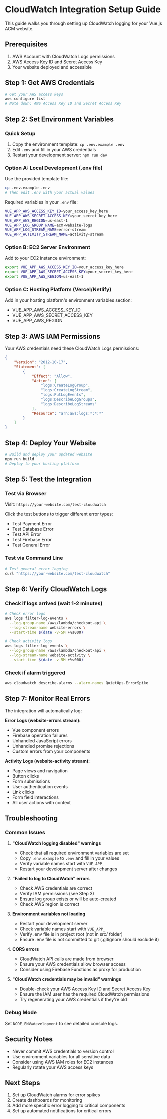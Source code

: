 # CloudWatch Integration Setup Guide

This guide walks you through setting up CloudWatch logging for your Vue.js ACM website.

## Prerequisites

1. AWS Account with CloudWatch Logs permissions
2. AWS Access Key ID and Secret Access Key
3. Your website deployed and accessible

## Step 1: Get AWS Credentials

```bash
# Get your AWS access keys
aws configure list
# Note down: AWS Access Key ID and Secret Access Key
```

## Step 2: Set Environment Variables

### Quick Setup
1. Copy the environment template: `cp .env.example .env`
2. Edit `.env` and fill in your AWS credentials
3. Restart your development server: `npm run dev`

### Option A: Local Development (.env file)
Use the provided template file:
```bash
cp .env.example .env
# Then edit .env with your actual values
```

Required variables in your `.env` file:
```bash
VUE_APP_AWS_ACCESS_KEY_ID=your_access_key_here
VUE_APP_AWS_SECRET_ACCESS_KEY=your_secret_key_here
VUE_APP_AWS_REGION=us-east-1
VUE_APP_LOG_GROUP_NAME=acm-website-logs
VUE_APP_LOG_STREAM_NAME=error-stream
VUE_APP_ACTIVITY_STREAM_NAME=activity-stream
```

### Option B: EC2 Server Environment
Add to your EC2 instance environment:
```bash
export VUE_APP_AWS_ACCESS_KEY_ID=your_access_key_here
export VUE_APP_AWS_SECRET_ACCESS_KEY=your_secret_key_here
export VUE_APP_AWS_REGION=us-east-1
```

### Option C: Hosting Platform (Vercel/Netlify)
Add in your hosting platform's environment variables section:
- VUE_APP_AWS_ACCESS_KEY_ID
- VUE_APP_AWS_SECRET_ACCESS_KEY
- VUE_APP_AWS_REGION

## Step 3: AWS IAM Permissions

Your AWS credentials need these CloudWatch Logs permissions:
```json
{
    "Version": "2012-10-17",
    "Statement": [
        {
            "Effect": "Allow",
            "Action": [
                "logs:CreateLogGroup",
                "logs:CreateLogStream",
                "logs:PutLogEvents",
                "logs:DescribeLogGroups",
                "logs:DescribeLogStreams"
            ],
            "Resource": "arn:aws:logs:*:*:*"
        }
    ]
}
```

## Step 4: Deploy Your Website

```bash
# Build and deploy your updated website
npm run build
# Deploy to your hosting platform
```

## Step 5: Test the Integration

### Test via Browser
Visit: `https://your-website.com/test-cloudwatch`

Click the test buttons to trigger different error types:
- Test Payment Error
- Test Database Error  
- Test API Error
- Test Firebase Error
- Test General Error

### Test via Command Line
```bash
# Test general error logging
curl "https://your-website.com/test-cloudwatch"
```

## Step 6: Verify CloudWatch Logs

### Check if logs arrived (wait 1-2 minutes)
```bash
# Check error logs
aws logs filter-log-events \
  --log-group-name /aws/lambda/checkout-api \
  --log-stream-name website-errors \
  --start-time $(date -v-5M +%s000)

# Check activity logs
aws logs filter-log-events \
  --log-group-name /aws/lambda/checkout-api \
  --log-stream-name website-activity \
  --start-time $(date -v-5M +%s000)
```

### Check if alarm triggered
```bash
aws cloudwatch describe-alarms --alarm-names QuietOps-ErrorSpike
```

## Step 7: Monitor Real Errors

The integration will automatically log:

**Error Logs (website-errors stream):**
- Vue component errors
- Firebase operation failures
- Unhandled JavaScript errors
- Unhandled promise rejections
- Custom errors from your components

**Activity Logs (website-activity stream):**
- Page views and navigation
- Button clicks
- Form submissions
- User authentication events
- Link clicks
- Form field interactions
- All user actions with context

## Troubleshooting

### Common Issues

1. **"CloudWatch logging disabled" warnings**
   - Check that all required environment variables are set
   - Copy `.env.example` to `.env` and fill in your values
   - Verify variable names start with `VUE_APP_`
   - Restart your development server after changes

2. **"Failed to log to CloudWatch" errors**
   - Check AWS credentials are correct
   - Verify IAM permissions (see Step 3)
   - Ensure log group exists or will be auto-created
   - Check AWS region is correct

3. **Environment variables not loading**
   - Restart your development server
   - Check variable names start with `VUE_APP_`
   - Verify .env file is in project root (not in src/ folder)
   - Ensure .env file is not committed to git (.gitignore should exclude it)

4. **CORS errors**
   - CloudWatch API calls are made from browser
   - Ensure your AWS credentials allow browser access
   - Consider using Firebase Functions as proxy for production

5. **"CloudWatch credentials may be invalid" warnings**
   - Double-check your AWS Access Key ID and Secret Access Key
   - Ensure the IAM user has the required CloudWatch permissions
   - Try regenerating your AWS credentials if they're old

### Debug Mode
Set `NODE_ENV=development` to see detailed console logs.

## Security Notes

- Never commit AWS credentials to version control
- Use environment variables for all sensitive data
- Consider using AWS IAM roles for EC2 instances
- Regularly rotate your AWS access keys

## Next Steps

1. Set up CloudWatch alarms for error spikes
2. Create dashboards for monitoring
3. Add more specific error logging to critical components
4. Set up automated notifications for critical errors
